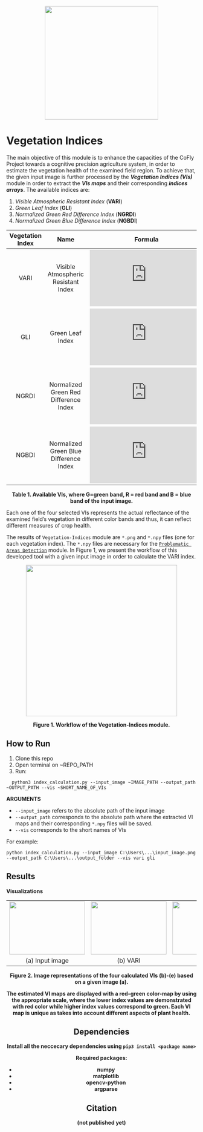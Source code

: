 <p align="center">
<img src="https://user-images.githubusercontent.com/77329407/105342573-3040e900-5be9-11eb-92df-7c09392b1e0c.png" width="300" />
  
# Vegetation Indices

The main objective of this module is to enhance the capacities of the CoFly Project towards a cognitive precision agriculture system, in order to estimate the vegetation health 
of the examined field region. To achieve that, the given input image is further processed by the *__Vegetation Indices (VIs)__* module in order to extract the *__VIs maps__*
and their corresponding *__indices arrays__*. The available indices are:
1. *Visible Atmospheric Resistant Index* (__VARI__)
2. *Green Leaf Index* (__GLI__)
3. *Normalized Green Red Difference Index* (__NGRDI__)
4. *Normalized Green Blue Difference Index* (__NGBDI__)

<div align="center">
  
| Vegetation Index | Name | Formula |  
| :---: | :---: | :---: |
| VARI  | Visible Atmospheric Resistant Index   |![](https://latex.codecogs.com/gif.latex?%5Cbg_black%20%5Cfrac%7BG-R%7D%7BG%20&plus;%20R-B%7D)|
| GLI   | Green Leaf Index                      |![](https://latex.codecogs.com/gif.latex?%5Cbg_black%20%5Cfrac%7B2%5Ctimes%20G-R-B%7D%7B2%5Ctimes%20G&plus;R&plus;B%7D)|
| NGRDI | Normalized Green Red Difference Index |![](https://latex.codecogs.com/gif.latex?%5Cbg_black%20%7B%5Ccolor%7BWhite%7D%20%5Cfrac%7BG-R%7D%7BG&plus;R%7D%7D)|
| NGBDI | Normalized Green Blue Difference Index|![](https://latex.codecogs.com/gif.latex?%5Cbg_black%20%5Cfrac%7BG-B%7D%7BG&plus;B%7D)|

</div>
<figcaption align = "center"><p align="center"><b>Table 1. Available VIs, where G=green band, R = red band and B = blue band of the input image.</b></figcaption>
</figure>




Each one of the four selected VIs represents the actual reflectance of the examined field’s vegetation in different color bands and thus, it can reflect different measures of crop health.


<!-- <p align="center">
<img src="https://user-images.githubusercontent.com/80779522/137870426-3c3bb34e-7429-4fbc-b819-f30542167ce7.png" width="300" />
<figcaption align = "center"><p align="center"><b> 
  Figure 1. Workflow of the Vegetation-Indices module. 
  </b></figcaption>
</figure> -->

The results of ```Vegetation-Indices``` module are ```*.png``` and ```*.npy``` files (one for each vegetation index). The ```*.npy``` files  are necessary for the [```Problematic Areas Detection```](https://github.com/CoFly-Project/Problematic-Areas-Detection) module. In Figure 1, we present the workflow of this developed tool with a given input image in order to calculate the VARI index.


<p align="center">
<img src="https://user-images.githubusercontent.com/80779522/137873378-ec3020bc-1879-4837-92e0-2922c128f7c0.png" width="400" />
<figcaption align = "center"><p align="center"><b> 
  Figure 1. Workflow of the Vegetation-Indices module.</b></figcaption>
</figure>

<!-- based on (a) an input image and the extracted (b) VARI image representation with its corrsponding *.npy file (VARI.npy) -->


## How to Run

1. Clone this repo
2. Open terminal on ~REPO_PATH
3. Run: 
```
  python3 index_calculation.py --input_image ~IMAGE_PATH --output_path ~OUTPUT_PATH --vis ~SHORT_NAME_OF_VIs
```

**ARGUMENTS**
  
* ```--input_image``` refers to the absolute path of the input image
* ```--output_path``` corresponds to the absolute path where the extracted VI maps and their corresponding ```*.npy``` files will be saved. 
* ```--vis``` corresponds to the short names of VIs
  
For example:
  ```
  python index_calculation.py --input_image C:\Users\...\input_image.png --output_path C:\Users\...\output_folder --vis vari gli
  ```
  
## Results
**Visualizations**

<table class="center">
   <tr class="center">
    <td><img src= "https://user-images.githubusercontent.com/80779522/137907718-30362a0c-55ec-4fb8-a022-d55cd35f54f9.png" align="center" width="200" height="140"/></td>
    <td><img src= "https://user-images.githubusercontent.com/80779522/136771613-e153e5e7-4f81-4ff0-9832-667e636e1c4a.png" align="center" width="200" height="140"/></td>
    <td><img src= "https://user-images.githubusercontent.com/80779522/136929438-9a4e79e1-e4a5-42ea-922f-4247ad13993a.png" align="center" width="210" height="140"/></td>  
    <td><img src= "https://user-images.githubusercontent.com/80779522/136771653-e6b77f42-789f-4100-86ac-68ff013a55ba.png" align="center" width="200" height="140"/></td>
    <td><img src= "https://user-images.githubusercontent.com/80779522/136771673-89c7463d-387d-4c36-a18c-2764fbb1ab1e.png" align="center" width="200" height="140"/></td>  
   </tr>   
 
   <tr align="center">
    <td>(a) Input image</td>
    <td>(b) VARI</td>
    <td>(c) GLI</td>   
    <td>(d) NGRDI</td>
    <td>(e) NGBDI</td> 
  </tr>  
 </table>
<figcaption align = "center"><p align="center"><b> 
  Figure 2. Image representations of the four calculated VIs (b)-(e) based on a given image (a).
</figure>
  

The estimated VI maps are displayed with a red-green color-map by using the appropriate scale, where the lower index values are demonstrated with red color while higher index values correspond to green. Each VI map is unique as takes into account different aspects of plant health. 

                                                                                                                 
                                                                                                                           
## Dependencies 
Install all the neccecary dependencies using ```pip3 install <package name>```
  
Required packages:
  * numpy   
  * matplotlib 
  * opencv-python
  * argparse
    
    
## Citation
(not published yet)




